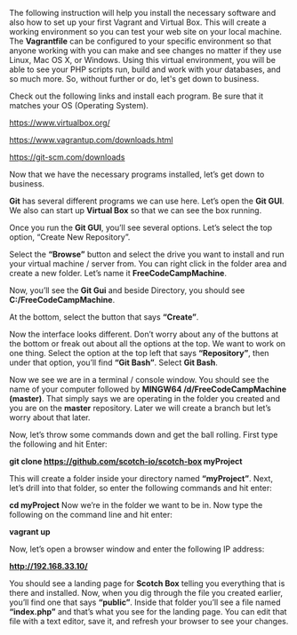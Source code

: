 The following instruction will help you install the necessary software and also how to set up your first Vagrant and Virtual Box. This will create a working environment so you can test your web site on your local machine. The <b>Vagrantfile</b> can be configured to your specific environment so that anyone working with you can make and see changes no matter if they use Linux, Mac OS X, or Windows. Using this virtual environment, you will be able to see your PHP scripts run, build and work with your databases, and so much more. So, without further or do, let's get down to business. 


Check out the following links and install each program. Be sure that it matches your OS (Operating System).

https://www.virtualbox.org/

https://www.vagrantup.com/downloads.html

https://git-scm.com/downloads

Now that we have the necessary programs installed, let’s get down to business.

<b>Git</b> has several different programs we can use here. Let’s open the <b>Git GUI</b>. We also can start up <b>Virtual Box</b> so that we can see the box running.

Once you run the <b>Git GUI</b>, you’ll see several options. Let’s select the top option, </b>“Create New Repository”</b>.

Select the <b>“Browse”</b> button and select the drive you want to install and run your virtual machine / server from. You can right click in the folder area and create a new folder. Let’s name it <b>FreeCodeCampMachine</b>.

Now, you’ll see the <b>Git Gui</b> and beside Directory, you should see <b>C:/FreeCodeCampMachine</b>.

At the bottom, select the button that says <b>“Create”</b>.

Now the interface looks different. Don’t worry about any of the buttons at the bottom or freak out about all the options at the top. We want to work on one thing. Select the option at the top left that says <b>“Repository”</b>, then under that option, you’ll find <b>“Git Bash”</b>. Select <b>Git Bash</b>.

Now we see we are in a terminal / console window. You should see the name of your computer followed by <b>MINGW64 /d/FreeCodeCampMachine (master)</b>. That simply says we are operating in the folder you created and you are on the <b>master</b> repository. Later we will create a branch but let’s worry about that later. 

Now, let’s throw some commands down and get the ball rolling. First type the following and hit Enter:

<b>git clone https://github.com/scotch-io/scotch-box myProject</b>

This will create a folder inside your directory named <b>“myProject”</b>. Next, let’s drill into that folder, so enter the following commands and hit enter:

<b>cd myProject</b>
Now we’re in the folder we want to be in. Now type the following on the command line and hit enter:

<b>vagrant up</b>

Now, let’s open a browser window and enter the following IP address:

<b>http://192.168.33.10/</b>

You should see a landing page for <b>Scotch Box</b> telling you everything that is there and installed. Now, when you dig through the file you created earlier, you’ll find one that says <b>“public”</b>. Inside that folder you’ll see a file named <b>“index.php”</b> and that’s what you see for the landing page. You can edit that file with a text editor, save it, and refresh your browser to see your changes. 


